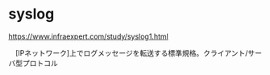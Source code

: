 # syslog
https://www.infraexpert.com/study/syslog1.html

　[IPネットワーク]上でログメッセージを転送する標準規格。クライアント/サーバ型プロトコル
